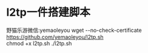 # l2tp一件搭建脚本
野猫乐游微信:yemaoleyou
wget --no-check-certificate https://github.com/yemaoleyou/l2tp.sh  
    chmod +x l2tp.sh
    ./l2tp.sh
